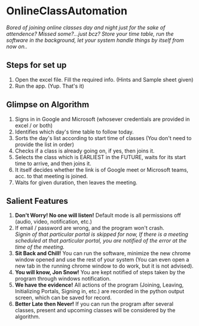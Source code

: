 # OnlineClassAutomation
*Bored of joining online classes day and night just for the sake of attendence?
Missed some?...just bcz?
Store your time table, run the software in the background, let your system handle things by itself from now on..*
## Steps for set up </br>
1. Open the excel file. Fill the required info. (Hints and Sample sheet given) </br>
2. Run the app. (Yup. That's it) </br>
## Glimpse on Algorithm</br>
1. Signs in in Google and Microsoft (whosever credentials are provided in excel / or both)</br>
2. Identifies which day's time table to follow today.</br>
3. Sorts the day's list according to start time of classes (You don't need to provide the list in order)</br>
4. Checks if a class is already going on, if yes, then joins it.
5. Selects the class which is EARLIEST in the FUTURE, waits for its start time to arrive, and then joins it.</br>
6. It itself decides whether the link is of Google meet or Microsoft teams, acc. to that meeting is joined.
7. Waits for given duration, then leaves the meeting.</br>
## Salient Features</br>
1. **Don't Worry! No one will listen!** Default mode is all permissions off (audio, video, notification, etc.)</br> 
2. If email / password are wrong, and the program won't crash.</br>
*Signin of that particular portal is skipped for now, If there is a meeting scheduled at that particular portal, you are notified of the error at the time of the meeting.*</br>
3. **Sit Back and Chill!** You can run the software, minimize the new chrome window opened and use the rest of your system (You can even open a new tab in the running chrome window to do work, but it is not advised).</br>
4. **You will know, Jon Snow!** You are kept notified of steps taken by the program through windows notification.</br>
5. **We have the evidence!** All actions of the program (Joining, Leaving, Initializing Portals, Signing in, etc.) are recorded in the python output screen, which can be saved for record.</br>
6. **Better Late then Never!** If you can run the program after several classes, present and upcoming classes will be considered by the algorithm.
